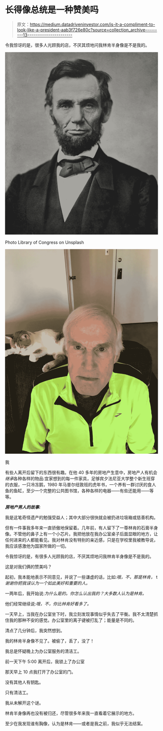 # 长得像总统是一种赞美吗

> 原文：<https://medium.datadriveninvestor.com/is-it-a-compliment-to-look-like-a-president-aab3f726e80c?source=collection_archive---------13----------------------->

令我惊讶的是，很多人光顾我的店，不厌其烦地问我林肯半身像是不是我的。

![](img/6ff9ffb795a6bc3164395f8e7dd56513.png)

Photo Library of Congress on Unsplash

![](img/fa4cc62f79d47eb78200c123fa8ccfe0.png)

我

有些人离开后留下的东西很有趣。在他 40 多年的房地产生意中，房地产人有机会*继承*各种各样的物品:宜家想到的每一件家具，足够宾夕法尼亚大学整个新生班穿的衣服，一只冷冻鹅，1980 年马普尔纽敦班的虎年书，一个养有一群讨厌的食人鱼的鱼缸，至少一个完整的公共图书馆，各种各样的电器——有些还能用——等等。

***房地产男人的故事:***

我是这笔奇怪遗产的勉强受益人；其中大部分很快就会被扔进垃圾箱或慈善机构。

但有一件事我多年来一直骄傲地保留着。几年前，有人留下了一尊林肯的石膏半身像。不管他的鼻子上有一个小芯片。我把他放在我办公室桌子后面显眼的地方，让任何进来的人都能看见。我对林肯没有特别的亲近感，只是在学校里我被教导说，我应该感激他为国家所做的一切。

令我惊讶的是，有很多人光顾我的店，不厌其烦地问我林肯半身像是不是我的。

这是对我们俩的赞美吗？

起初，我本能地表示不同意见，并说了一些谦虚的话，比如:*哦，不，那是林肯，* t *谢谢你把我误认为一个如此美好和重要的人。*

一两年后，我开始说:*为什么是的。你怎么认出我的？大多数人认为是林肯。*

他们经常继续说:*哦，不，你比林肯好看多了。*

一天早上，当我在办公室坐下时，我立刻发现事情似乎失去了平衡。我不太清楚抓住我的那种不安的感觉。办公室里的离子键被打乱了；能量是不同的。

清点了几分钟后，我突然想到。

我的林肯半身像不见了。被偷了，丢了，没了！

我总是怀疑晚上为办公室服务的清洁工。

前一天下午 5:00 离开后，我锁上了办公室

那天早上 10 点我打开了办公室的门。

没有其他人有钥匙。

只有清洁工。

我从未解开这个谜。

林肯半身像再也没有被归还，尽管很多年来我一直看着它展示的地方。

至少在我发现谁有胸像，认为是林肯——或者是我之前，我似乎无法结案。